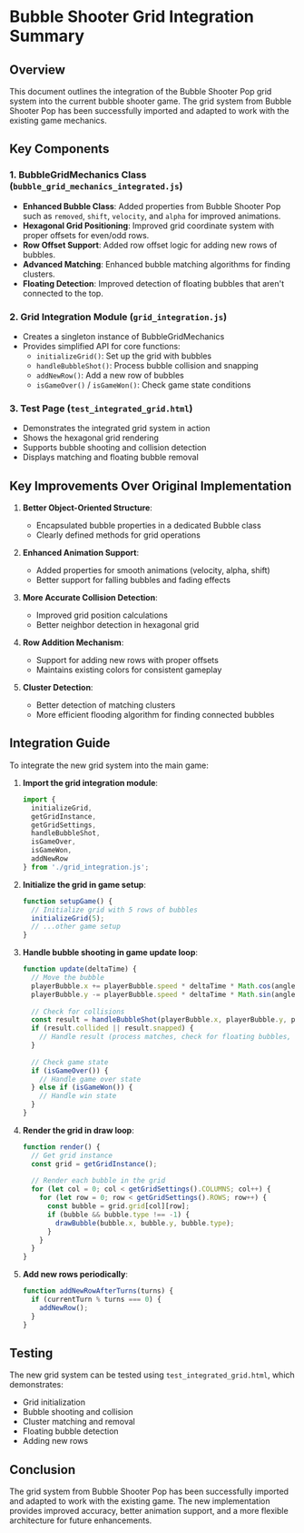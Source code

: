 # Bubble Shooter Grid Integration Summary

## Overview
This document outlines the integration of the Bubble Shooter Pop grid system into the current bubble shooter game. The grid system from Bubble Shooter Pop has been successfully imported and adapted to work with the existing game mechanics.

## Key Components

### 1. BubbleGridMechanics Class (`bubble_grid_mechanics_integrated.js`)
- **Enhanced Bubble Class**: Added properties from Bubble Shooter Pop such as `removed`, `shift`, `velocity`, and `alpha` for improved animations.
- **Hexagonal Grid Positioning**: Improved grid coordinate system with proper offsets for even/odd rows.
- **Row Offset Support**: Added row offset logic for adding new rows of bubbles.
- **Advanced Matching**: Enhanced bubble matching algorithms for finding clusters.
- **Floating Detection**: Improved detection of floating bubbles that aren't connected to the top.

### 2. Grid Integration Module (`grid_integration.js`)
- Creates a singleton instance of BubbleGridMechanics
- Provides simplified API for core functions:
  - `initializeGrid()`: Set up the grid with bubbles
  - `handleBubbleShot()`: Process bubble collision and snapping
  - `addNewRow()`: Add a new row of bubbles
  - `isGameOver()` / `isGameWon()`: Check game state conditions

### 3. Test Page (`test_integrated_grid.html`)
- Demonstrates the integrated grid system in action
- Shows the hexagonal grid rendering
- Supports bubble shooting and collision detection
- Displays matching and floating bubble removal

## Key Improvements Over Original Implementation

1. **Better Object-Oriented Structure**:
   - Encapsulated bubble properties in a dedicated Bubble class
   - Clearly defined methods for grid operations

2. **Enhanced Animation Support**:
   - Added properties for smooth animations (velocity, alpha, shift)
   - Better support for falling bubbles and fading effects

3. **More Accurate Collision Detection**:
   - Improved grid position calculations
   - Better neighbor detection in hexagonal grid

4. **Row Addition Mechanism**:
   - Support for adding new rows with proper offsets
   - Maintains existing colors for consistent gameplay

5. **Cluster Detection**:
   - Better detection of matching clusters
   - More efficient flooding algorithm for finding connected bubbles

## Integration Guide

To integrate the new grid system into the main game:

1. **Import the grid integration module**:
   ```javascript
   import { 
     initializeGrid, 
     getGridInstance, 
     getGridSettings, 
     handleBubbleShot, 
     isGameOver, 
     isGameWon, 
     addNewRow 
   } from './grid_integration.js';
   ```

2. **Initialize the grid in game setup**:
   ```javascript
   function setupGame() {
     // Initialize grid with 5 rows of bubbles
     initializeGrid(5);
     // ...other game setup
   }
   ```

3. **Handle bubble shooting in game update loop**:
   ```javascript
   function update(deltaTime) {
     // Move the bubble
     playerBubble.x += playerBubble.speed * deltaTime * Math.cos(angle);
     playerBubble.y -= playerBubble.speed * deltaTime * Math.sin(angle);
     
     // Check for collisions
     const result = handleBubbleShot(playerBubble.x, playerBubble.y, playerBubble.type);
     if (result.collided || result.snapped) {
       // Handle result (process matches, check for floating bubbles, etc.)
     }
     
     // Check game state
     if (isGameOver()) {
       // Handle game over state
     } else if (isGameWon()) {
       // Handle win state
     }
   }
   ```

4. **Render the grid in draw loop**:
   ```javascript
   function render() {
     // Get grid instance 
     const grid = getGridInstance();
     
     // Render each bubble in the grid
     for (let col = 0; col < getGridSettings().COLUMNS; col++) {
       for (let row = 0; row < getGridSettings().ROWS; row++) {
         const bubble = grid.grid[col][row];
         if (bubble && bubble.type !== -1) {
           drawBubble(bubble.x, bubble.y, bubble.type);
         }
       }
     }
   }
   ```

5. **Add new rows periodically**:
   ```javascript
   function addNewRowAfterTurns(turns) {
     if (currentTurn % turns === 0) {
       addNewRow();
     }
   }
   ```

## Testing

The new grid system can be tested using `test_integrated_grid.html`, which demonstrates:
- Grid initialization
- Bubble shooting and collision
- Cluster matching and removal
- Floating bubble detection
- Adding new rows

## Conclusion

The grid system from Bubble Shooter Pop has been successfully imported and adapted to work with the existing game. The new implementation provides improved accuracy, better animation support, and a more flexible architecture for future enhancements.
